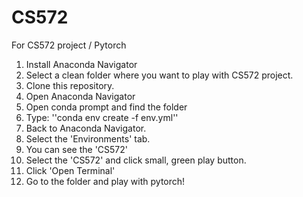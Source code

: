 # CS572
For CS572 project / Pytorch

1. Install Anaconda Navigator
2. Select a clean folder where you want to play with CS572 project.
3. Clone this repository.
4. Open Anaconda Navigator
5. Open conda prompt and find the folder
6. Type: ''conda env create -f env.yml''
7. Back to Anaconda Navigator.
8. Select the 'Environments' tab.
9. You can see the 'CS572'
10. Select the 'CS572' and click small, green play button.
11. Click 'Open Terminal'
12. Go to the folder and play with pytorch!
